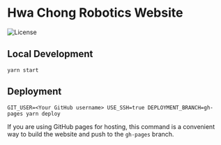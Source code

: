 # Hwa Chong Robotics Website

![License](https://img.shields.io/github/license/hwachongrobo/hwachongrobo.github.io)

## Local Development

```console
yarn start
```

## Deployment

```console
GIT_USER=<Your GitHub username> USE_SSH=true DEPLOYMENT_BRANCH=gh-pages yarn deploy
```

If you are using GitHub pages for hosting, this command is a convenient way to build the website and push to the `gh-pages` branch.

